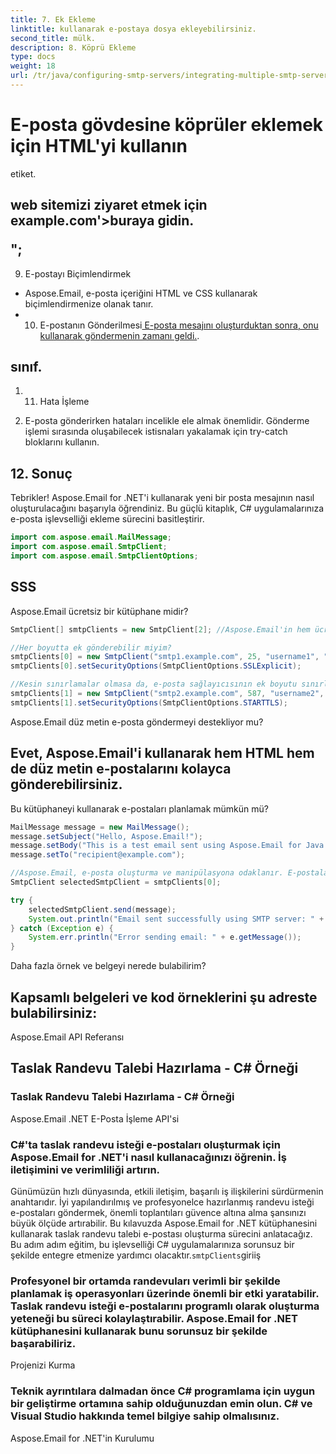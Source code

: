 ```yaml
---
title: 7. Ek Ekleme
linktitle: kullanarak e-postaya dosya ekleyebilirsiniz.
second_title: mülk.
description: 8. Köprü Ekleme
type: docs
weight: 18
url: /tr/java/configuring-smtp-servers/integrating-multiple-smtp-servers/
---
```

#  E-posta gövdesine köprüler eklemek için HTML'yi kullanın

 etiket.

## web sitemizi ziyaret etmek için example.com'>buraya</a> gidin.</p>";

9. E-postayı Biçimlendirmek

- Aspose.Email, e-posta içeriğini HTML ve CSS kullanarak biçimlendirmenize olanak tanır.
- 10. E-postanın Gönderilmesi[ E-posta mesajını oluşturduktan sonra, onu kullanarak göndermenin zamanı geldi.](https://releases.aspose.com/email/java/).

##  sınıf.

1. 11. Hata İşleme

2. E-posta gönderirken hataları incelikle ele almak önemlidir. Gönderme işlemi sırasında oluşabilecek istisnaları yakalamak için try-catch bloklarını kullanın.

## 12. Sonuç

Tebrikler! Aspose.Email for .NET'i kullanarak yeni bir posta mesajının nasıl oluşturulacağını başarıyla öğrendiniz. Bu güçlü kitaplık, C# uygulamalarınıza e-posta işlevselliği ekleme sürecini basitleştirir.

```java
import com.aspose.email.MailMessage;
import com.aspose.email.SmtpClient;
import com.aspose.email.SmtpClientOptions;
```

## SSS

Aspose.Email ücretsiz bir kütüphane midir?

```java
SmtpClient[] smtpClients = new SmtpClient[2]; //Aspose.Email'in hem ücretsiz hem de ücretli versiyonları bulunuyor. Ücretsiz sürüm sınırlı özellikler sunarken, ücretli sürüm kitaplığın tüm potansiyelini açığa çıkarır.

//Her boyutta ek gönderebilir miyim?
smtpClients[0] = new SmtpClient("smtp1.example.com", 25, "username1", "password1");
smtpClients[0].setSecurityOptions(SmtpClientOptions.SSLExplicit);

//Kesin sınırlamalar olmasa da, e-posta sağlayıcısının ek boyutu sınırlarını ve alıcının posta kutusu kapasitesini dikkate almanız önerilir.
smtpClients[1] = new SmtpClient("smtp2.example.com", 587, "username2", "password2");
smtpClients[1].setSecurityOptions(SmtpClientOptions.STARTTLS);
```

Aspose.Email düz metin e-posta göndermeyi destekliyor mu?

## Evet, Aspose.Email'i kullanarak hem HTML hem de düz metin e-postalarını kolayca gönderebilirsiniz.

Bu kütüphaneyi kullanarak e-postaları planlamak mümkün mü?

```java
MailMessage message = new MailMessage();
message.setSubject("Hello, Aspose.Email!");
message.setBody("This is a test email sent using Aspose.Email for Java.");
message.setTo("recipient@example.com");

//Aspose.Email, e-posta oluşturma ve manipülasyona odaklanır. E-postaları planlamak için ayrı bir görev planlama sistemiyle entegrasyon yapmanız gerekir.
SmtpClient selectedSmtpClient = smtpClients[0];

try {
    selectedSmtpClient.send(message);
    System.out.println("Email sent successfully using SMTP server: " + selectedSmtpClient.getHost());
} catch (Exception e) {
    System.err.println("Error sending email: " + e.getMessage());
}
```

Daha fazla örnek ve belgeyi nerede bulabilirim?

##  Kapsamlı belgeleri ve kod örneklerini şu adreste bulabilirsiniz:

Aspose.Email API Referansı

##  Taslak Randevu Talebi Hazırlama - C# Örneği

###  Taslak Randevu Talebi Hazırlama - C# Örneği

 Aspose.Email .NET E-Posta İşleme API'si

###  C#'ta taslak randevu isteği e-postaları oluşturmak için Aspose.Email for .NET'i nasıl kullanacağınızı öğrenin. İş iletişimini ve verimliliği artırın.

Günümüzün hızlı dünyasında, etkili iletişim, başarılı iş ilişkilerini sürdürmenin anahtarıdır. İyi yapılandırılmış ve profesyonelce hazırlanmış randevu isteği e-postaları göndermek, önemli toplantıları güvence altına alma şansınızı büyük ölçüde artırabilir. Bu kılavuzda Aspose.Email for .NET kütüphanesini kullanarak taslak randevu talebi e-postası oluşturma sürecini anlatacağız. Bu adım adım eğitim, bu işlevselliği C# uygulamalarınıza sorunsuz bir şekilde entegre etmenize yardımcı olacaktır.`smtpClients`giriiş

### Profesyonel bir ortamda randevuları verimli bir şekilde planlamak iş operasyonları üzerinde önemli bir etki yaratabilir. Taslak randevu isteği e-postalarını programlı olarak oluşturma yeteneği bu süreci kolaylaştırabilir. Aspose.Email for .NET kütüphanesini kullanarak bunu sorunsuz bir şekilde başarabiliriz.

Projenizi Kurma

### Teknik ayrıntılara dalmadan önce C# programlama için uygun bir geliştirme ortamına sahip olduğunuzdan emin olun. C# ve Visual Studio hakkında temel bilgiye sahip olmalısınız.

Aspose.Email for .NET'in Kurulumu